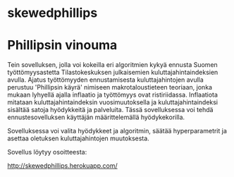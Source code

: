 # skewedphillips

# Phillipsin vinouma

Tein sovelluksen, jolla voi kokeilla eri algoritmien kykyä ennusta Suomen työttömyysastetta Tilastokeskuksen julkaisemien kuluttajahintaindeksien avulla. Ajatus työttömyyden ennustamisesta kuluttajahintojen avulla perustuu 'Phillipsin käyrä' nimiseen makrotaloustieteen teoriaan, jonka mukaan lyhyellä ajalla inflaatio ja työttömyys ovat ristiriidassa. Inflaatiota mitataan kuluttajahintaindeksin vuosimuutoksella ja kuluttajahintaindeksi sisältää satoja hyödykkeitä ja palveluita. Tässä sovelluksessa voi tehdä ennustesovelluksen käyttäjän määrittelemällä hyödykekorilla.

Sovelluksessa voi valita hyödykkeet ja algoritmin, säätää hyperparametrit ja asettaa oletuksen kuluttajahintojen muutoksesta.

Sovellus löytyy osoitteesta: 

http://skewedphillips.herokuapp.com/
